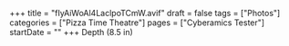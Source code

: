 +++
title = "fIyAiWoAl4LaclpoTCmW.avif"
draft = false
tags = ["Photos"]
categories = ["Pizza Time Theatre"]
pages = ["Cyberamics Tester"]
startDate = ""
+++
Depth (8.5 in)

